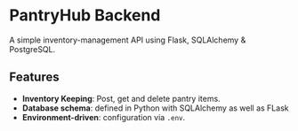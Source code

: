 # PantryHub Backend
A simple inventory-management API using Flask, SQLAlchemy & PostgreSQL.

## Features
- **Inventory Keeping**: Post, get and delete pantry items.
- **Database schema**: defined in Python with SQLAlchemy as well as FLask
- **Environment-driven**: configuration via `.env`.
